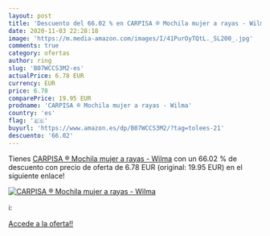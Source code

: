 ```yaml
---
layout: post
title: 'Descuento del 66.02 % en CARPISA ® Mochila mujer a rayas - Wilma'
date: 2020-11-03 22:28:18
image: 'https://m.media-amazon.com/images/I/41PurOyTQtL._SL200_.jpg'
comments: true
category: ofertas
author: ring
slug: 'B07WCCS3M2-es'
actualPrice: 6.78 EUR
currency: EUR
price: 6.78
comparePrice: 19.95 EUR
prodname: 'CARPISA ® Mochila mujer a rayas - Wilma'
country: 'es'
flag: '🇪🇸'
buyurl: 'https://www.amazon.es/dp/B07WCCS3M2/?tag=tolees-21'
descuento: '66.02'
---
```


Tienes [CARPISA ® Mochila mujer a rayas - Wilma](https://www.amazon.es/dp/B07WCCS3M2/?tag=tolees-21) con un 66.02 % de descuento con precio de oferta de 6.78 EUR (original: 19.95 EUR) en el siguiente enlace!

[![CARPISA ® Mochila mujer a rayas - Wilma](https://m.media-amazon.com/images/I/41PurOyTQtL._SL200_.jpg)](https://www.amazon.es/dp/B07WCCS3M2/?tag=tolees-21)

ℹ️:


[Accede a la oferta!!](https://www.amazon.es/dp/B07WCCS3M2/?tag=tolees-21)
